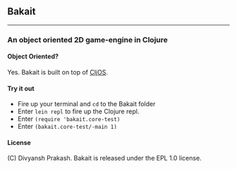 ## Bakait
------------------------
### An object oriented 2D game-engine in Clojure

#### Object Oriented?
Yes. Bakait is built on top of [CljOS](http://github.com/divs1210/cljos).

#### Try it out
* Fire up your terminal and `cd` to the Bakait folder
* Enter `lein repl` to fire up the Clojure repl.
* Enter `(require 'bakait.core-test)`
* Enter `(bakait.core-test/-main 1)`

#### License
(C) Divyansh Prakash. Bakait is released under the EPL 1.0 license.
